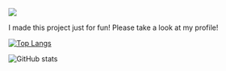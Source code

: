 ![](https://i.imgur.com/qlendZt.png)

I made this project just for fun! 
Please take a look at my profile!

[![Top Langs](https://github-readme-stats.vercel.app/api/top-langs/?username=JustRoys)](https://github.com/anuraghazra/github-readme-stats)

![GitHub stats](https://github-readme-stats.vercel.app/api?username=JustRoys&show_icons=true)  
